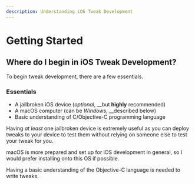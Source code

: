 ```yaml
---
description: Understanding iOS Tweak Development
---
```


# Getting Started

## Where do I begin in iOS Tweak Development?

To begin tweak development, there are a few essentials.

### Essentials

* A jailbroken iOS device \(_optional_, __but **highly** recommended\)
* A macOS computer \(can be _Windows_, __described below\)
* Basic understanding of C/Objective-C programming language

Having _at least_ one jailbroken device is extremely useful as you can deploy tweaks to your device to test them without relying on someone else to test your tweak for you.

macOS is more prepared and set up for iOS development in general, so I would prefer installing onto this OS if possible. 

Having a basic understanding of the Objective-C language is needed to write tweaks.

